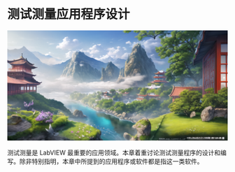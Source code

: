 # 测试测量应用程序设计

![](cover/126.png)

测试测量是 LabVIEW 最重要的应用领域。本章着重讨论测试测量程序的设计和编写。除非特别指明，本章中所提到的应用程序或软件都是指这一类软件。
